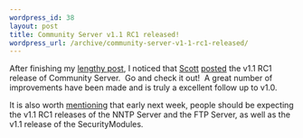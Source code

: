 ```yaml
--- 
wordpress_id: 38
layout: post
title: Community Server v1.1 RC1 released!
wordpress_url: /archive/community-server-v1-1-rc1-released/
---
```


<p>After finishing my <a href="http://www.qgyen.net/blog/archive/2005/05/27/1046.aspx">lengthy post</a>, I noticed that <a href="http://www.scottwater.com/">Scott</a> <a href="http://www.communityserver.org/forums/485935/ShowPost.aspx">posted</a> the v1.1 RC1 release of Community Server.&nbsp; Go and check it out!&nbsp; A great number of improvements have been made and is truly a&nbsp;excellent follow up to v1.0.</p>
<p>It is also worth <a href="http://www.communityserver.org/blogs/announcements/archive/2005/05/27/485954.aspx">mentioning</a> that early next week, people should be expecting the v1.1 RC1 releases of the NNTP Server and the&nbsp;FTP Server, as well as the v1.1 release of the SecurityModules.</p>
         
